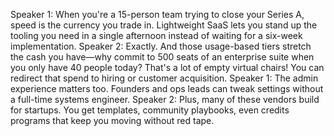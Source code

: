 Speaker 1: When you're a 15-person team trying to close your Series A, speed is the currency you trade in. Lightweight SaaS lets
you stand up the tooling you need in a single afternoon instead of waiting for a six-week implementation.
Speaker 2: Exactly. And those usage-based tiers stretch the cash you have—why commit to 500 seats of an enterprise suite when
you only have 40 people today? That's a lot of empty virtual chairs! You can redirect that spend to hiring or customer acquisition.
Speaker 1: The admin experience matters too. Founders and ops leads can tweak settings without a full-time systems engineer.
Speaker 2: Plus, many of these vendors build for startups. You get templates, community playbooks, even credits programs that
keep you moving without red tape.
